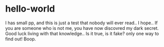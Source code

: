 # hello-world
I has small pp, and this is just a test that nobody will ever read.. I hope.. If you are someone who is not me, you have now discovred my dark secret. Good luck living with that knowledge.. Is it true, is it fake? only one way to find out!
Boop.
